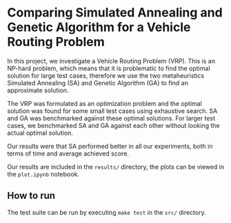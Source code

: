 # Comparing Simulated Annealing and Genetic Algorithm for a Vehicle Routing Problem

In this project, we investigate a Vehicle Routing Problem (VRP). This is an
NP-hard problem, which means that it is problematic to find the optimal
solution for large test cases, therefore we use the two metaheuristics
Simulated Annealing (SA) and Genetic Algorithm (GA) to find an approximate
solution.

The VRP was formulated as an optimization problem and the optimal solution was
found for some small test cases using exhaustive search. SA and GA was
benchmarked against these optimal solutions. For larger test cases, we
benchmarked SA and GA against each other without looking the actual optimal
solution.

Our results were that SA performed better in all our experiments, both in terms
of time and average achieved score.

Our results are included in the `results/` directory, the plots can be viewed
in the `plot.ipynb` notebook.

## How to run

The test suite can be run by executing `make test` in the `src/` directory.
